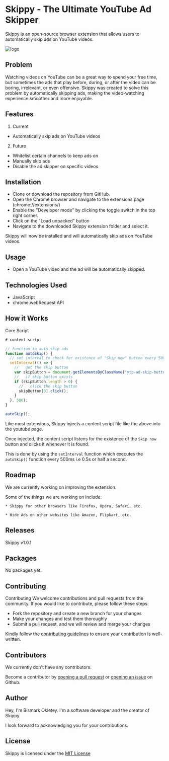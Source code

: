 # Skippy - The Ultimate YouTube Ad Skipper

Skippy is an open-source browser extension that allows users to automatically skip ads on YouTube videos.

<!-- show image on readme -->

![logo](https://github.com/bismarkokletey/skippy/blob/main/images/skippy%20capture.PNG?raw=true)

## Problem

Watching videos on YouTube can be a great way to spend your free time, but sometimes the ads that play before, during, or after the video can be boring, irrelevant, or even offensive. Skippy was created to solve this problem by automatically skipping ads, making the video-watching experience smoother and more enjoyable.

## Features

1. Current

- Automatically skip ads on YouTube videos

2. Future

- Whitelist certain channels to keep ads on
- Manually skip ads
- Disable the ad skipper on specific videos

## Installation

- Clone or download the repository from GitHub.
- Open the Chrome browser and navigate to the extensions page (chrome://extensions/)
- Enable the "Developer mode" by clicking the toggle switch in the top right corner.
- Click on the "Load unpacked" button
- Navigate to the downloaded Skippy extension folder and select it.

Skippy will now be installed and will automatically skip ads on YouTube videos.

## Usage

- Open a YouTube video and the ad will be automatically skipped.

## Technologies Used

- JavaScript
- chrome.webRequest API

## How it Works

Core Script

```javascript
# content script

// function to auto skip ads
function autoSkip() {
  // set interval to check for existence of "Skip now" button every 500ms i.e 0.5s or half a second
  setInterval(() => {
    //   get the skip button
    var skipButton = document.getElementsByClassName("ytp-ad-skip-button");
    //   if skip button exists
    if (skipButton.length > 0) {
      //   click the skip button
      skipButton[0].click();
    }
  }, 500);
}

autoSkip();
```

Like most extensions, Skippy injects a content script file like the above into the youtube page.

Once injected, the content script listens for the existence of the `Skip now` button and clicks it whenever it is found.

This is done by using the `setInterval` function which executes the `autoSkip()` function every 500ms i.e 0.5s or half a second.

## Roadmap

We are currently working on improving the extension.

Some of the things we are working on include:

    * Skippy for other browsers like Firefox, Opera, Safari, etc.

    * Hide Ads on other websites like Amazon, Flipkart, etc.

## Releases

Skippy v1.0.1

## Packages

No packages yet.

## Contributing

Contributing
We welcome contributions and pull requests from the community. If you would like to contribute, please follow these steps:

- Fork the repository and create a new branch for your changes
- Make your changes and test them thoroughly
- Submit a pull request, and we will review and merge your changes

Kindly follow the [contributing guidelines](https://github.com/bismarkokletey/skippy/blob/main/CONTRIBUTING.md) to ensure your contribution is well-written.

## Contributors

We currently don't have any contributors.

Become a contributor by [opening a pull request](https://github.com/bismarkokletey/skippy/pulls) or [opening an issue](https://github.com/bismarkokletey/skippy/issues) on Github.

## Author

Hey, I'm Bismark Okletey. I'm a software developer and the creator of Skippy.

I look forward to acknowledging you for your contributions.

## License

Skippy is licensed under the [MIT License](https://choosealicense.com/licenses/mit/)

